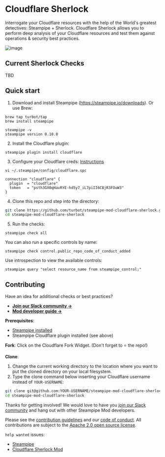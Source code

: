 # Cloudflare Sherlock

Interrogate your Cloudflare resources with the help of the World's greatest
detectives: Steampipe + Sherlock. Cloudflare Sherlock allows you to perform
deep analysis of your Cloudflare resources and test them against operations &
security best practices.

![image](https://github.com/turbot/steampipe-mod-cloudflare-sherlock/blob/main/docs/cloudflare_sherlock_session.png?raw=true)

## Current Sherlock Checks

TBD

## Quick start

1) Download and install Steampipe (https://steampipe.io/downloads). Or use Brew:

```shell
brew tap turbot/tap
brew install steampipe

steampipe -v
steampipe version 0.10.0
```

2) Install the Cloudflare plugin:
```shell
steampipe plugin install cloudflare
```

3) Configure your Cloudflare creds: [Instructions](https://hub.steampipe.io/plugins/turbot/cloudflare#connection-configuration)

`vi ~/.steampipe/config/cloudflare.spc`
```hcl
connection "cloudflare" {
  plugin  = "cloudflare"
  token   = "psth3GX0qHavRYE-hd5y7_iL7piII6C8jR3FOuW3"
}
```

4) Clone this repo and step into the directory:
```sh
git clone https://github.com/turbot/steampipe-mod-cloudflare-sherlock.git
cd steampipe-mod-cloudflare-sherlock
```

5) Run the checks:
```shell
steampipe check all
```

You can also run a specific controls by name:
```shell
steampipe check control.public_repo_code_of_conduct_added
```

Use introspection to view the available controls:
```
steampipe query "select resource_name from steampipe_control;"
```

## Contributing

Have an idea for additional checks or best practices?
- **[Join our Slack community →](https://steampipe.io/community/join)**
- **[Mod developer guide →](https://steampipe.io/docs/steampipe-mods/writing-mods.md)**

**Prerequisites**:
- [Steampipe installed](https://steampipe.io/downloads)
- Steampipe Cloudflare plugin installed (see above)

**Fork**:
Click on the Cloudflare Fork Widget. (Don't forget to :star: the repo!)

**Clone**:

1. Change the current working directory to the location where you want to put the cloned directory on your local filesystem.
2. Type the clone command below inserting your Cloudflare username instead of `YOUR-USERNAME`:

```sh
git clone git@github.com:YOUR-USERNAME/steampipe-mod-cloudflare-sherlock
cd steampipe-mod-cloudflare-sherlock
```

Thanks for getting involved! We would love to have you [join our Slack community](https://steampipe.io/community/join) and hang out with other Steampipe Mod developers.

Please see the [contribution guidelines](https://github.com/turbot/steampipe/blob/main/CONTRIBUTING.md) and our [code of conduct](https://github.com/turbot/steampipe/blob/main/CODE_OF_CONDUCT.md). All contributions are subject to the [Apache 2.0 open source license](https://github.com/turbot/steampipe-mod-aws-compliance/blob/main/LICENSE).

`help wanted` issues:
- [Steampipe](https://github.com/turbot/steampipe/labels/help%20wanted)
- [Cloudflare Sherlock Mod](https://github.com/turbot/steampipe-mod-cloudflare-sherlock/labels/help%20wanted)
